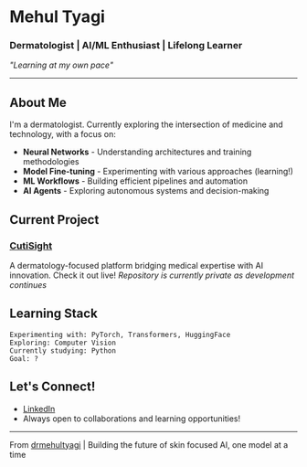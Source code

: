 # Mehul Tyagi

### Dermatologist | AI/ML Enthusiast | Lifelong Learner

*"Learning at my own pace"*

---
## About Me

I'm a dermatologist. Currently exploring the intersection of medicine and technology, with a focus on:

-  **Neural Networks** - Understanding architectures and training methodologies
-  **Model Fine-tuning** - Experimenting with various approaches (learning!)
-  **ML Workflows** - Building efficient pipelines and automation
-  **AI Agents** - Exploring autonomous systems and decision-making

## Current Project

### [CutiSight](https://cutisight.com)
A dermatology-focused platform bridging medical expertise with AI innovation. Check it out live!
*Repository is currently private as development continues*

## Learning Stack

```
Experimenting with: PyTorch, Transformers, HuggingFace
Exploring: Computer Vision
Currently studying: Python
Goal: ?
```
## Let's Connect!

- [LinkedIn](https://linkedin.com/in/drmehultyagi)
- Always open to collaborations and learning opportunities!

---
From [drmehultyagi](https://github.com/drmehultyagi) | Building the future of skin focused AI, one model at a time
